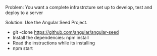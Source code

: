 Problem: You want a complete infrastrcture set up to develop, test and deploy to a server

Solution: Use the Angular Seed Project.

- git -clone https://github.com/angular/angular-seed
- Install the dependencies: npm install
- Read the instructions while its installing
- npm start